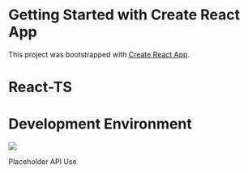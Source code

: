 # Getting Started with Create React App

This project was bootstrapped with [Create React App](https://github.com/facebook/create-react-app).

# React-TS 

# Development Environment

<p align="left">
  <a href="https://skillicons.dev">
    <img src="https://skillicons.dev/icons?i=ts,js,react,redux,tailwind,sass" />
  </a>
</p>

Placeholder API Use

